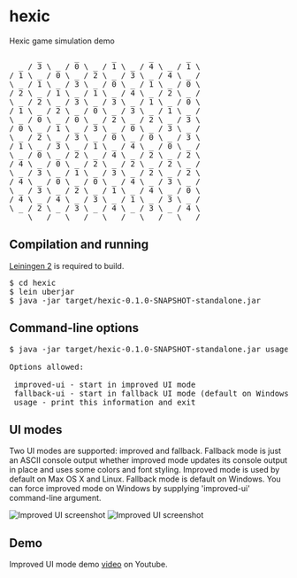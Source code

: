 hexic
=====

Hexic game simulation demo

<pre>
      _       _       _       _       _
  _ / 3 \ _ / 0 \ _ / 1 \ _ / 4 \ _ / 1 \
/ 1 \ _ / 0 \ _ / 2 \ _ / 3 \ _ / 4 \ _ /
\ _ / 1 \ _ / 3 \ _ / 0 \ _ / 1 \ _ / 0 \
/ 2 \ _ / 1 \ _ / 1 \ _ / 4 \ _ / 2 \ _ /
\ _ / 2 \ _ / 3 \ _ / 3 \ _ / 1 \ _ / 0 \
/ 1 \ _ / 2 \ _ / 0 \ _ / 3 \ _ / 1 \ _ /
\ _ / 0 \ _ / 0 \ _ / 2 \ _ / 2 \ _ / 3 \
/ 0 \ _ / 1 \ _ / 3 \ _ / 0 \ _ / 3 \ _ /
\ _ / 2 \ _ / 3 \ _ / 0 \ _ / 0 \ _ / 3 \
/ 1 \ _ / 3 \ _ / 1 \ _ / 4 \ _ / 0 \ _ /
\ _ / 0 \ _ / 2 \ _ / 4 \ _ / 2 \ _ / 2 \
/ 4 \ _ / 0 \ _ / 2 \ _ / 2 \ _ / 2 \ _ /
\ _ / 3 \ _ / 1 \ _ / 3 \ _ / 2 \ _ / 2 \
/ 4 \ _ / 0 \ _ / 0 \ _ / 4 \ _ / 3 \ _ /
\ _ / 3 \ _ / 2 \ _ / 1 \ _ / 4 \ _ / 0 \
/ 4 \ _ / 4 \ _ / 3 \ _ / 1 \ _ / 3 \ _ /
\ _ / 2 \ _ / 3 \ _ / 4 \ _ / 3 \ _ / 4 \
    \ _ /   \ _ /   \ _ /   \ _ /   \ _ /
</pre>

## Compilation and running

[Leiningen 2](https://github.com/technomancy/leiningen) is required to build.

<pre>
$ cd hexic
$ lein uberjar
$ java -jar target/hexic-0.1.0-SNAPSHOT-standalone.jar
</pre>

## Command-line options

<pre>
$ java -jar target/hexic-0.1.0-SNAPSHOT-standalone.jar usage

Options allowed:

 improved-ui - start in improved UI mode
 fallback-ui - start in fallback UI mode (default on Windows)
 usage - print this information and exit
</pre>

## UI modes

Two UI modes are supported: improved and fallback. Fallback mode is just an ASCII console output whether improved mode updates its console output in place and uses some colors and font styling. Improved mode is used by default on Max OS X and Linux. Fallback mode is default on Windows. You can force improved mode on Windows by supplying 'improved-ui' command-line argument.

![Improved UI screenshot](http://img547.imageshack.us/img547/2528/screenshot20121215at720.png)
![Improved UI screenshot](http://img837.imageshack.us/img837/4167/screenshot20121215at726.png)

## Demo

Improved UI mode demo [video](http://youtu.be/lVU6DLSdGQ4) on Youtube.
